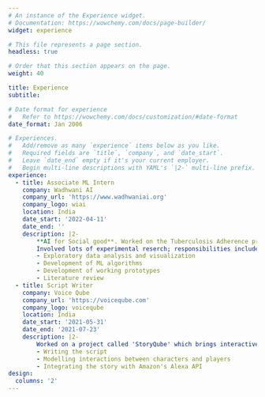 ```yaml
---
# An instance of the Experience widget.
# Documentation: https://wowchemy.com/docs/page-builder/
widget: experience

# This file represents a page section.
headless: true

# Order that this section appears on the page.
weight: 40

title: Experience
subtitle:

# Date format for experience
#   Refer to https://wowchemy.com/docs/customization/#date-format
date_format: Jan 2006

# Experiences.
#   Add/remove as many `experience` items below as you like.
#   Required fields are `title`, `company`, and `date_start`.
#   Leave `date_end` empty if it's your current employer.
#   Begin multi-line descriptions with YAML's `|2-` multi-line prefix.
experience:
  - title: Associate ML Intern
    company: Wadhwani AI
    company_url: 'https://www.wadhwaniai.org'
    company_logo: wiai
    location: India
    date_start: '2022-04-11'
    date_end: ''
    description: |2-
        **AI for Social good**. Worked on the Tuberculosis Adherence project.\
        Involved lots of experimental reserch; responsibilities included:
        - Exploratory data analysis and visualization
        - Development of ML algorithms
        - Development of working prototypes
        - Literature review
  - title: Script Writer
    company: Voice Qube
    company_url: 'https://voiceqube.com'
    company_logo: voiceqube
    location: India
    date_start: '2021-05-31'
    date_end: '2021-07-23'
    description: |2-
        Worked on a project called 'StoryQube' which brings interactive 'choose your own adventure' stories to Alexa powered devices. Responsibities included:
        - Writing the script
        - Modelling interactions between characters and players
        - Integrating the story with Amazon's Alexa API
design:
  columns: '2'
---
```

